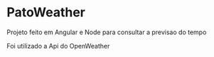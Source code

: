 # PatoWeather

Projeto feito em Angular e Node para consultar a previsao do tempo

Foi utilizado a Api do OpenWeather 
